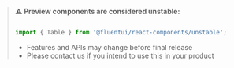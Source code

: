 <!-- Don't allow prettier to collapse code block into single line -->
<!-- prettier-ignore -->
> **⚠️ Preview components are considered unstable:**
>
> ```jsx
>
> import { Table } from '@fluentui/react-components/unstable';
>
> ```
>
> - Features and APIs may change before final release
> - Please contact us if you intend to use this in your product
